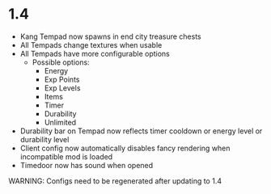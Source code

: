 # 1.4

* Kang Tempad now spawns in end city treasure chests
* All Tempads change textures when usable
* All Tempads have more configurable options
  * Possible options:
    * Energy
    * Exp Points
    * Exp Levels
    * Items
    * Timer
    * Durability
    * Unlimited
* Durability bar on Tempad now reflects timer cooldown or energy level or durability level
* Client config now automatically disables fancy rendering when incompatible mod is loaded
* Timedoor now has sound when opened

WARNING: Configs need to be regenerated after updating to 1.4
